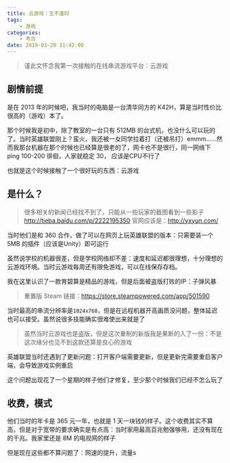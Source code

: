 ```yaml
---
title: 云游戏：生不逢时
tags: 
    - 游戏
categories:
    - 考古
date: 2019-03-20 11:42:00
---
```


> 谨此文怀念我第一次接触的在线串流游戏平台：云游戏

## 剧情前提

是在 2013 年的时候吧，我当时的电脑是一台清华同方的 K42H，算是当时性价比很高的（游戏）本了。

那个时候我是初中，除了教室的一台只有 512MB 的台式机，也没什么可以玩的了。当时英雄联盟刚上？蛮火，我还被一女同学拉着打（还被吊打）emmm……然而我那台机器在那个时候也已经算是很老的了，网卡也不是很行，同一网络下ping 100-200 徘徊，人家就稳定 30， 应该是CPU不行了

也就是这个时候接触了一个很好玩的东西：云游戏

## 是什么？

> 很多相关的新闻已经找不到了，只能从一些玩家的截图看到一些影子
> http://tieba.baidu.com/p/2222195350
> 官网应该是：http://yxyun.com/

当时他们是和 360 合作，做了可以在网页上玩英雄联盟的版本：只需要装一个 5MB 的插件（应该是Unity）即可运行

虽然说学校的机器很差，但是学校网络却不差：速度和延迟都很理想，十分理想的云游戏环境。当时云游戏每周还有限免游戏，可以在线保存存档。

我在这里认识了一款育碧算是精品的游戏，但是后面被盗版打败的IP：子弹风暴

> 重置版 Steam 链接：https://store.steampowered.com/app/501590

当时最高的串流分辨率是`1024x768`，但是在远程机器开高画质没问题，整体延迟也可以接受。虽然说很多技能确实很难使出来就是了

> 虽然当时云游戏也是盗版，但是这次重制的新版我是果断的入了一份：不是这次缘分也见不到这款还算是良心的游戏

英雄联盟当时还遇到了更新问题：打开客户端需要更新，但是更新完需要重启客户端，会导致游戏实例重启

这个问题出现花了一个星期的样子他们才修复，至少那个时候我们已经不怎么玩了

## 收费，模式

他们当时的年卡是 365 元一年，也就是 1 天一块钱的样子。这个收费其实不算高，但是对于宽带的要求确实是有点高：当时家用最高百兆勉强够用，还没有现在的千兆。我家里还是 8M 的电视网的样子

但是现在这些都不算问题了：网速的提升，流量s
<!--stackedit_data:
eyJoaXN0b3J5IjpbLTkyMjkzMTgwNiwxNDI2NDAzMTk3LC0xMz
c1NTczNjcxLC0yMjY0NjA1MzBdfQ==
-->